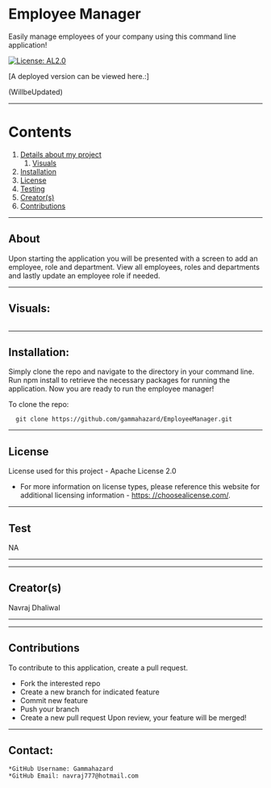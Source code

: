 
  
  # Employee Manager

  Easily manage employees of your company using this command line application!

  [![License: AL2.0](https://img.shields.io/badge/License-Apache%202.0-blue.svg)](https://opensource.org/licenses/Apache-2.0)

  [A deployed version can be viewed here.:]
  
  (WillbeUpdated)
  
---

  # Contents

  1. [Details about my project](#about)
      1. [Visuals](#visuals)
  2. [Installation](#installation)
  3. [License](#license)
  4. [Testing](#test)
  5. [Creator(s)](#creators)
  6. [Contributions](#contributions)

---

## About

  Upon starting the application you will be presented with a screen to add an employee, role and department. View all employees, roles and departments and lastly update an employee role if needed.

---

## Visuals:

  ![]()

---

## Installation:
  Simply clone the repo and navigate to the directory in your command line. Run npm install to retrieve the necessary packages for running the application. Now you are ready to run the employee manager!

  To clone the repo:
  
      git clone https://github.com/gammahazard/EmployeeManager.git
  
---

  ## License
  License used for this project - Apache License 2.0
  * For more information on license types, please reference this website
  for additional licensing information - [https: //choosealicense.com/](https://choosealicense.com/).

---

## Test
  NA

---

---

## Creator(s)
  Navraj Dhaliwal

---

---

## Contributions
  To contribute to this application, create a pull request.
  - Fork the interested repo
  - Create a new branch for indicated feature
  - Commit new feature
  - Push your branch
  - Create a new pull request
  Upon review, your feature will be merged!

---

## Contact:
    *GitHub Username: Gammahazard
    *GitHub Email: navraj777@hotmail.com
  
